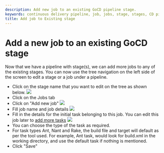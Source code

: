 ```yaml
---
description: Add new job to an existing GoCD pipeline stage.
keywords: continuous delivery pipeline, job, jobs, stage, stages, CD pipeline
title: Add job to Existing stage
---
```


# Add a new job to an existing GoCD stage

Now that we have a pipeline with stage(s), we can add more jobs to any of the existing stages. You can now use the tree navigation on the left side of the screen to edit a stage or a job under a pipeline.

- Click on the stage name that you want to edit on the tree as shown below.
    ![](../images/edit_stage_link_on_tree.png)
- Click on the Jobs tab
- Click on "Add new job"
    ![](../images/add_new_job_link.png)
- Fill job name and job details
    ![](../images/add_new_job_window.png)
- Fill in the details for the initial task belonging to this job. You can edit this job later to [add more tasks](admin_add_task.html)
    ![](../images/add_new_job_window_initial_task.png)
- You can choose the type of the task as required.
- For task types Ant, Nant and Rake, the build file and target will default as per the tool used. For example, Ant task, would look for build.xml in the working directory, and use the default task if nothing is mentioned.
- Click "Save"
